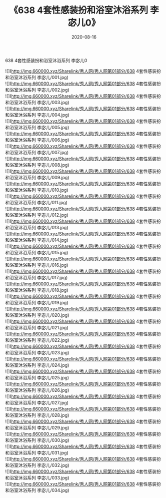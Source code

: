 ﻿---
layout: post
title:  《638 4套性感装扮和浴室沐浴系列 李宓儿0》
date:   2020-08-16
img: http://img.660000.xyz/Sharelink/秀人网/秀人网第01部分/638 4套性感装扮和浴室沐浴系列 李宓儿0/000.jpg
categories: [美女, 清纯, 唯美]
---

638 4套性感装扮和浴室沐浴系列 李宓儿0

  ![](http://img.660000.xyz/Sharelink/秀人网/秀人网第01部分/638 4套性感装扮和浴室沐浴系列 李宓儿/001.jpg) <br> ![](http://img.660000.xyz/Sharelink/秀人网/秀人网第01部分/638 4套性感装扮和浴室沐浴系列 李宓儿/002.jpg) <br> ![](http://img.660000.xyz/Sharelink/秀人网/秀人网第01部分/638 4套性感装扮和浴室沐浴系列 李宓儿/003.jpg) <br> ![](http://img.660000.xyz/Sharelink/秀人网/秀人网第01部分/638 4套性感装扮和浴室沐浴系列 李宓儿/004.jpg) <br> ![](http://img.660000.xyz/Sharelink/秀人网/秀人网第01部分/638 4套性感装扮和浴室沐浴系列 李宓儿/005.jpg) <br> ![](http://img.660000.xyz/Sharelink/秀人网/秀人网第01部分/638 4套性感装扮和浴室沐浴系列 李宓儿/006.jpg) <br> ![](http://img.660000.xyz/Sharelink/秀人网/秀人网第01部分/638 4套性感装扮和浴室沐浴系列 李宓儿/007.jpg) <br> ![](http://img.660000.xyz/Sharelink/秀人网/秀人网第01部分/638 4套性感装扮和浴室沐浴系列 李宓儿/008.jpg) <br> ![](http://img.660000.xyz/Sharelink/秀人网/秀人网第01部分/638 4套性感装扮和浴室沐浴系列 李宓儿/009.jpg) <br> ![](http://img.660000.xyz/Sharelink/秀人网/秀人网第01部分/638 4套性感装扮和浴室沐浴系列 李宓儿/010.jpg) <br> ![](http://img.660000.xyz/Sharelink/秀人网/秀人网第01部分/638 4套性感装扮和浴室沐浴系列 李宓儿/011.jpg) <br> ![](http://img.660000.xyz/Sharelink/秀人网/秀人网第01部分/638 4套性感装扮和浴室沐浴系列 李宓儿/012.jpg) <br> ![](http://img.660000.xyz/Sharelink/秀人网/秀人网第01部分/638 4套性感装扮和浴室沐浴系列 李宓儿/013.jpg) <br> ![](http://img.660000.xyz/Sharelink/秀人网/秀人网第01部分/638 4套性感装扮和浴室沐浴系列 李宓儿/014.jpg) <br> ![](http://img.660000.xyz/Sharelink/秀人网/秀人网第01部分/638 4套性感装扮和浴室沐浴系列 李宓儿/015.jpg) <br> ![](http://img.660000.xyz/Sharelink/秀人网/秀人网第01部分/638 4套性感装扮和浴室沐浴系列 李宓儿/016.jpg) <br> ![](http://img.660000.xyz/Sharelink/秀人网/秀人网第01部分/638 4套性感装扮和浴室沐浴系列 李宓儿/017.jpg) <br> ![](http://img.660000.xyz/Sharelink/秀人网/秀人网第01部分/638 4套性感装扮和浴室沐浴系列 李宓儿/018.jpg) <br> ![](http://img.660000.xyz/Sharelink/秀人网/秀人网第01部分/638 4套性感装扮和浴室沐浴系列 李宓儿/019.jpg) <br> ![](http://img.660000.xyz/Sharelink/秀人网/秀人网第01部分/638 4套性感装扮和浴室沐浴系列 李宓儿/020.jpg) <br> ![](http://img.660000.xyz/Sharelink/秀人网/秀人网第01部分/638 4套性感装扮和浴室沐浴系列 李宓儿/021.jpg) <br> ![](http://img.660000.xyz/Sharelink/秀人网/秀人网第01部分/638 4套性感装扮和浴室沐浴系列 李宓儿/022.jpg) <br> ![](http://img.660000.xyz/Sharelink/秀人网/秀人网第01部分/638 4套性感装扮和浴室沐浴系列 李宓儿/023.jpg) <br> ![](http://img.660000.xyz/Sharelink/秀人网/秀人网第01部分/638 4套性感装扮和浴室沐浴系列 李宓儿/024.jpg) <br> ![](http://img.660000.xyz/Sharelink/秀人网/秀人网第01部分/638 4套性感装扮和浴室沐浴系列 李宓儿/025.jpg) <br> ![](http://img.660000.xyz/Sharelink/秀人网/秀人网第01部分/638 4套性感装扮和浴室沐浴系列 李宓儿/026.jpg) <br> ![](http://img.660000.xyz/Sharelink/秀人网/秀人网第01部分/638 4套性感装扮和浴室沐浴系列 李宓儿/027.jpg) <br> ![](http://img.660000.xyz/Sharelink/秀人网/秀人网第01部分/638 4套性感装扮和浴室沐浴系列 李宓儿/028.jpg) <br> ![](http://img.660000.xyz/Sharelink/秀人网/秀人网第01部分/638 4套性感装扮和浴室沐浴系列 李宓儿/029.jpg) <br> ![](http://img.660000.xyz/Sharelink/秀人网/秀人网第01部分/638 4套性感装扮和浴室沐浴系列 李宓儿/030.jpg) <br> ![](http://img.660000.xyz/Sharelink/秀人网/秀人网第01部分/638 4套性感装扮和浴室沐浴系列 李宓儿/031.jpg) <br> ![](http://img.660000.xyz/Sharelink/秀人网/秀人网第01部分/638 4套性感装扮和浴室沐浴系列 李宓儿/032.jpg) <br> ![](http://img.660000.xyz/Sharelink/秀人网/秀人网第01部分/638 4套性感装扮和浴室沐浴系列 李宓儿/033.jpg) <br> ![](http://img.660000.xyz/Sharelink/秀人网/秀人网第01部分/638 4套性感装扮和浴室沐浴系列 李宓儿/034.jpg) <br>